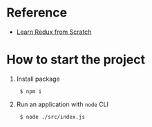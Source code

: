 
# Reference
    
- [Learn Redux from Scratch][Programming-with-Mosh]


# How to start the project

1. Install package
    
        $ npm i

2. Run an application with `node` CLI

        $ node ./src/index.js

<!-- Reference -->
[Programming-with-Mosh]:https://www.youtube.com/watch?v=poQXNp9ItL4